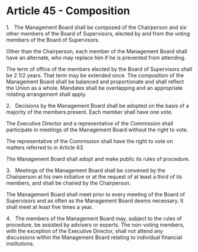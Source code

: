 # Article 45 - Composition


1.   The Management Board shall be composed of the Chairperson and six other members of the Board of Supervisors, elected by and from the voting members of the Board of Supervisors.

Other than the Chairperson, each member of the Management Board shall have an alternate, who may replace him if he is prevented from attending.

The term of office of the members elected by the Board of Supervisors shall be 2 1/2 years. That term may be extended once. The composition of the Management Board shall be balanced and proportionate and shall reflect the Union as a whole. Mandates shall be overlapping and an appropriate rotating arrangement shall apply.

2.   Decisions by the Management Board shall be adopted on the basis of a majority of the members present. Each member shall have one vote.

The Executive Director and a representative of the Commission shall participate in meetings of the Management Board without the right to vote.

The representative of the Commission shall have the right to vote on matters referred to in Article 63.

The Management Board shall adopt and make public its rules of procedure.

3.   Meetings of the Management Board shall be convened by the Chairperson at his own initiative or at the request of at least a third of its members, and shall be chaired by the Chairperson.

The Management Board shall meet prior to every meeting of the Board of Supervisors and as often as the Management Board deems necessary. It shall meet at least five times a year.

4.   The members of the Management Board may, subject to the rules of procedure, be assisted by advisers or experts. The non-voting members, with the exception of the Executive Director, shall not attend any discussions within the Management Board relating to individual financial institutions.
